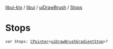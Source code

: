 [libui-ktx](../../index.md) / [libui](../index.md) / [uiDrawBrush](index.md) / [Stops](./-stops.md)

# Stops

`var Stops: `[`CPointer`](../../kotlinx.cinterop/-c-pointer/index.md)`<`[`uiDrawBrushGradientStop`](../ui-draw-brush-gradient-stop/index.md)`>?`
